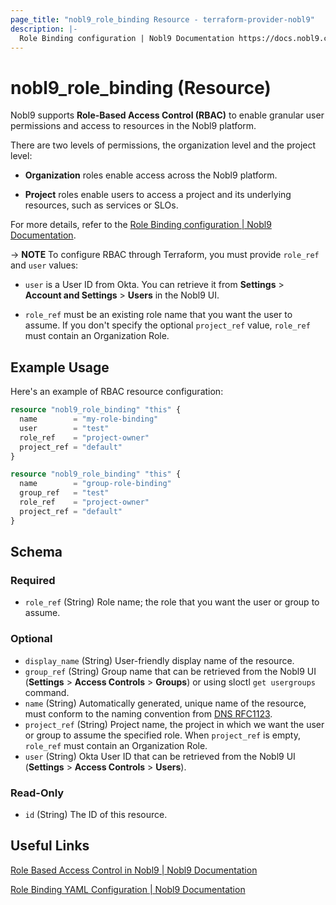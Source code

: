 ```yaml
---
page_title: "nobl9_role_binding Resource - terraform-provider-nobl9"
description: |-
  Role Binding configuration | Nobl9 Documentation https://docs.nobl9.com/yaml-guide#rolebinding
---
```


# nobl9_role_binding (Resource)

Nobl9 supports **Role-Based Access Control (RBAC)** to enable granular user permissions and access to resources in the Nobl9 platform.

There are two levels of permissions, the organization level and the project level:

- **Organization** roles enable access across the Nobl9 platform.

- **Project** roles enable users to access a project and its underlying resources, such as services or SLOs.

For more details, refer to the [Role Binding configuration | Nobl9 Documentation](https://docs.nobl9.com/yaml-guide#rolebinding).

-> **NOTE** To configure RBAC through Terraform, you must provide `role_ref` and `user` values:

- `user` is a User ID from Okta. You can retrieve it from **Settings** > **Account and Settings** > **Users** in the Nobl9 UI.

- `role_ref` must be an existing role name that you want the user to assume. If you don't specify the optional `project_ref` value, `role_ref` must contain an Organization Role.

## Example Usage

Here's an example of RBAC resource configuration:

```terraform
resource "nobl9_role_binding" "this" {
  name        = "my-role-binding"
  user        = "test"
  role_ref    = "project-owner"
  project_ref = "default"
}

resource "nobl9_role_binding" "this" {
  name        = "group-role-binding"
  group_ref   = "test"
  role_ref    = "project-owner"
  project_ref = "default"
}
```

<!-- schema generated by tfplugindocs -->
## Schema

### Required

- `role_ref` (String) Role name; the role that you want the user or group to assume.

### Optional

- `display_name` (String) User-friendly display name of the resource.
- `group_ref` (String) Group name that can be retrieved from the Nobl9 UI (**Settings** > **Access Controls** > **Groups**) or using sloctl `get usergroups` command.
- `name` (String) Automatically generated, unique name of the resource, must conform to the naming convention from [DNS RFC1123](https://kubernetes.io/docs/concepts/overview/working-with-objects/names/#names).
- `project_ref` (String) Project name, the project in which we want the user or group to assume the specified role. When `project_ref` is empty, `role_ref` must contain an Organization Role.
- `user` (String) Okta User ID that can be retrieved from the Nobl9 UI (**Settings** > **Access Controls** > **Users**).

### Read-Only

- `id` (String) The ID of this resource.

## Useful Links

[Role Based Access Control in Nobl9 | Nobl9 Documentation](https://docs.nobl9.com/Getting_Started/RBAC/)

[Role Binding YAML Configuration | Nobl9 Documentation](https://docs.nobl9.com/Getting_Started/RBAC/role-binding-yaml)
